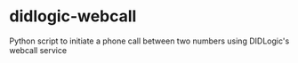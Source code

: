 didlogic-webcall
================

Python script to initiate a phone call between two numbers using DIDLogic's webcall service

